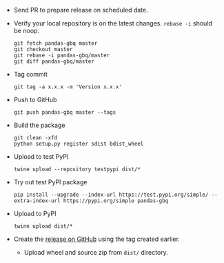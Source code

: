 
*   Send PR to prepare release on scheduled date.

*   Verify your local repository is on the latest changes. `rebase -i` should be noop.

        git fetch pandas-gbq master
        git checkout master
        git rebase -i pandas-gbq/master
        git diff pandas-gbq/master

*   Tag commit

        git tag -a x.x.x -m 'Version x.x.x'

*   Push to GitHub

        git push pandas-gbq master --tags

*   Build the package

        git clean -xfd
        python setup.py register sdist bdist_wheel

*   Upload to test PyPI

        twine upload --repository testpypi dist/*

*   Try out test PyPI package

        pip install --upgrade --index-url https://test.pypi.org/simple/ --extra-index-url https://pypi.org/simple pandas-gbq

*   Upload to PyPI

        twine upload dist/*

*   Create the [release on GitHub](https://github.com/googleapis/python-bigquery-pandas/releases/new) using the tag created earlier.

    *   Upload wheel and source zip from `dist/` directory.

